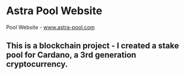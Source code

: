 # Astra Pool Website
Pool Website - www.astra-pool.com

## This is a blockchain project - I created a stake pool for Cardano, a 3rd generation cryptocurrency.


